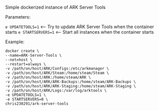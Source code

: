 Simple dockerized instance of ARK Server Tools

Parameters:

`e UPDATETOOLS=1`   <-- Try to update ARK Server Tools when the container starts
`e STARTSERVERS=1`  <-- Start all instances when the container starts

Example:

```
docker create \
--name=ARK-Server-Tools \
--net=host \
--restart=always \
-v /path/on/host/ARK/Configs:/etc/arkmanager \
-v /path/on/host/ARK/Steam:/home/steam/Steam \
-v /path/on/host/ARK:/home/steam/ARK \
-v /path/on/host/ARK/ARK-Backups:/home/steam/ARK-Backups \
-v /path/on/host/ARK/ARK-Staging:/home/steam/ARK-Staging \
-v /path/on/host/ARK/Logs:/var/log/arktools \
-e UPDATETOOLS=1 \
-e STARTSERVERS=0 \
chris230291/ark-server-tools
```
